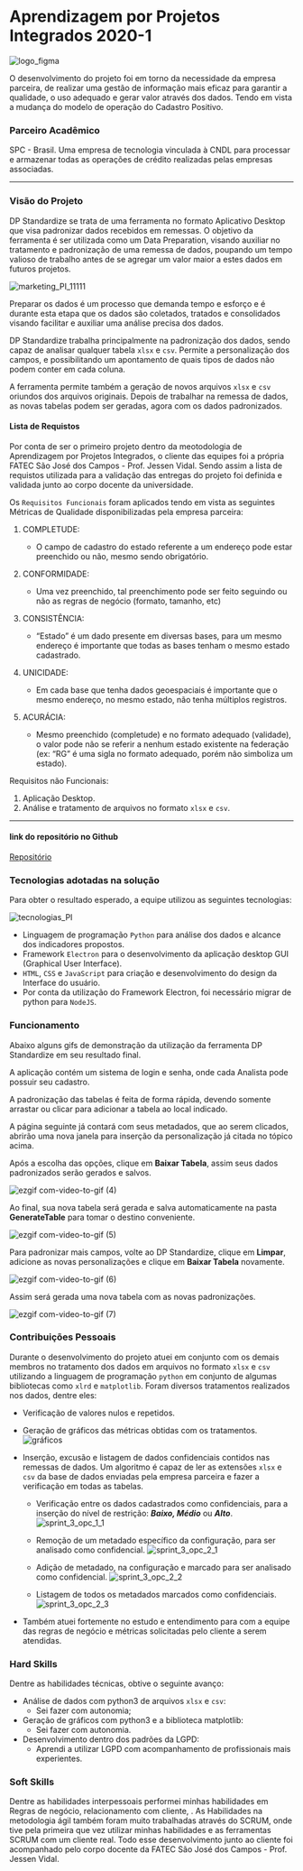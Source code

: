 # Aprendizagem por Projetos Integrados 2020-1
![logo_figma](https://user-images.githubusercontent.com/56441534/138282337-943cad4b-ddad-43b0-a959-aa154fa47837.png)

O desenvolvimento do projeto foi em torno da necessidade da empresa parceira, de realizar uma gestão de informação mais eficaz para garantir a qualidade, o uso adequado e gerar valor através dos dados.
Tendo em vista a mudança do modelo de operação do Cadastro Positivo.


### Parceiro Acadêmico
SPC - Brasil. Uma empresa de tecnologia vinculada à CNDL para processar e armazenar todas as operações de crédito realizadas pelas empresas associadas.

***

### Visão do Projeto
DP Standardize se trata de uma ferramenta no formato Aplicativo Desktop que visa padronizar dados recebidos em remessas. O objetivo da ferramenta é ser utilizada como um Data Preparation, visando auxiliar no tratamento e padronização de uma remessa de dados, poupando um tempo valioso de trabalho antes de se agregar um valor maior a estes dados em futuros projetos.

![marketing_PI_11111](https://user-images.githubusercontent.com/57918707/87260544-dbc5ef80-c488-11ea-8987-faec80939a8b.png)

Preparar os dados é um processo que demanda tempo e esforço e é durante esta etapa que os dados são coletados, tratados e consolidados visando facilitar e auxiliar uma análise precisa dos dados.

DP Standardize trabalha principalmente na padronização dos dados, sendo capaz de analisar qualquer tabela ```xlsx``` e ```csv```. Permite a personalização dos campos, e possibilitando um apontamento de quais tipos de dados não podem conter em cada coluna.

A ferramenta permite também a geração de novos arquivos ```xlsx``` e ```csv``` oriundos dos arquivos originais. Depois de trabalhar na remessa de dados, as novas tabelas podem ser geradas, agora com os dados padronizados.

#### Lista de Requistos 
Por conta de ser o primeiro projeto dentro da meotodologia de Aprendizagem por Projetos Integrados, o cliente das equipes foi a própria FATEC São José dos Campos - Prof. Jessen Vidal. Sendo assim a lista de requistos utilizada para a validação das entregas do projeto foi definida e validada junto ao corpo docente da universidade. 

Os ```Requisitos Funcionais``` foram aplicados tendo em vista as seguintes Métricas de Qualidade disponibilizadas pela empresa parceira:

1. COMPLETUDE:
    - O campo de cadastro do estado referente a um endereço pode estar preenchido ou não, mesmo sendo obrigatório.

2. CONFORMIDADE:
    - Uma vez preenchido, tal preenchimento pode ser feito seguindo ou não as regras de negócio (formato, tamanho, etc)

3. CONSISTÊNCIA:
    - “Estado” é um dado presente em diversas bases, para um mesmo endereço é importante que todas as bases tenham o mesmo estado cadastrado.

4. UNICIDADE:
    - Em cada base que tenha dados geoespaciais é importante que o mesmo endereço, no mesmo estado, não tenha múltiplos registros.

5. ACURÁCIA:
    - Mesmo preenchido (completude) e no formato adequado (validade), o valor pode não se referir a nenhum estado existente na federação 
(ex: “RG” é uma sigla no formato adequado, porém não simboliza um estado).


Requisitos não Funcionais:
1. Aplicação Desktop.
2. Análise e tratamento de arquivos no formato ```xlsx``` e ```csv```.

***

#### link do repositório no Github
[Repositório](https://github.com/Mateus-Prestes/Tratamento-de-dados-SPC/tree/master)


### Tecnologias adotadas na solução
Para obter o resultado esperado, a equipe utilizou as seguintes tecnologias:

![tecnologias_PI](https://user-images.githubusercontent.com/56441214/87261156-8c34f300-c48b-11ea-89cf-a96eef22661c.png)

- Linguagem de programação ```Python``` para análise dos dados e alcance dos indicadores propostos.
- Framework ```Electron``` para o desenvolvimento da aplicação desktop GUI (Graphical User Interface).
- ```HTML```, ```CSS``` e ```JavaScript``` para criação e desenvolvimento do design da Interface do usuário.
- Por conta da utilização do Framework Electron, foi necessário migrar de python para ```NodeJS```. 

### Funcionamento

Abaixo alguns gifs de demonstração da utilização da ferramenta DP Standardize em seu resultado final.

A aplicação contém um sistema de login e senha, onde cada Analista pode possuir seu cadastro.

A padronização das tabelas é feita de forma rápida, devendo somente arrastar ou clicar para adicionar a tabela ao local indicado.

A página seguinte já contará com seus metadados, que ao serem clicados, abrirão uma nova janela para inserção da personalização já citada no tópico acima.

Após a escolha das opções, clique em **Baixar Tabela**, assim seus dados padronizados serão gerados e salvos. 

![ezgif com-video-to-gif (4)](https://user-images.githubusercontent.com/57918707/87265117-47fc1f80-c498-11ea-8787-60aab6d6b2e4.gif)

Ao final, sua nova tabela será gerada e salva automaticamente na pasta **GenerateTable** para tomar o destino conveniente.

![ezgif com-video-to-gif (5)](https://user-images.githubusercontent.com/57918707/87265314-dc668200-c498-11ea-9721-fe048f989bf3.gif)

Para padronizar mais campos, volte ao DP Standardize, clique em **Limpar**, adicione as novas personalizações e clique em **Baixar Tabela** novamente.

![ezgif com-video-to-gif (6)](https://user-images.githubusercontent.com/57918707/87265504-5dbe1480-c499-11ea-9b1e-51bab99032d0.gif)

Assim será gerada uma nova tabela com as novas padronizações.

![ezgif com-video-to-gif (7)](https://user-images.githubusercontent.com/57918707/87265568-7c241000-c499-11ea-90f2-1b7276aeaa5b.gif)


### Contribuições Pessoais
Durante o desenvolvimento do projeto atuei em conjunto com os demais membros no tratamento dos dados em arquivos no formato ```xlsx``` e ```csv``` utilizando a linguagem de programação ```python``` em conjunto de algumas bibliotecas como ```xlrd``` e ```matplotlib```.
Foram diversos tratamentos realizados nos dados, dentre eles:
- Verificação de valores nulos e repetidos.
- Geração de gráficos das métricas obtidas com os tratamentos.
![gráficos](https://user-images.githubusercontent.com/57918707/87258902-93ed9b00-c47d-11ea-8016-06595b8f563e.jpeg)

- Inserção, excusão e listagem de dados confidenciais contidos nas remessas de dados.
Um algoritmo é capaz de ler as extensões ```xlsx``` e ```csv``` da base de dados enviadas pela empresa parceira e fazer a verificação em todas as tabelas.

    - Verificação entre os dados cadastrados como confidenciais, para a inserção do nível de restrição: **_Baixo, Médio_** ou **_Alto_**.
![sprint_3_opc_1_1](https://user-images.githubusercontent.com/57918707/83317345-302b4d80-a202-11ea-8b2c-ba5d8db5ce37.gif)

    - Remoção de um metadado específico da configuração, para ser analisado como confidencial.
![sprint_3_opc_2_1](https://user-images.githubusercontent.com/57918707/83317359-594bde00-a202-11ea-9b2d-041e2bda4adb.gif)

    - Adição de metadado, na configuração e marcado para ser analisado como confidencial.
![sprint_3_opc_2_2](https://user-images.githubusercontent.com/57918707/83317378-78e30680-a202-11ea-803a-a9d7c16fc75e.gif)

    - Listagem de todos os metadados marcados como confidenciais.
![sprint_3_opc_2_3](https://user-images.githubusercontent.com/57918707/83317393-a2039700-a202-11ea-8704-ab287e6b240f.gif)

- Também atuei fortemente no estudo e entendimento para com a equipe das regras de negócio e métricas solicitadas pelo cliente a serem atendidas.

### Hard Skills
Dentre as habilidades técnicas, obtive o seguinte avanço:
- Análise de dados com python3 de arquivos ```xlsx``` e ```csv```:
    - Sei fazer com autonomia;
- Geração de gráficos com python3 e a biblioteca matplotlib:
    - Sei fazer com autonomia.
- Desenvolvimento dentro dos padrões da LGPD:
    - Aprendi a utilizar LGPD com acompanhamento de profissionais mais experientes.

### Soft Skills
Dentre as habilidades interpessoais performei minhas habilidades em Regras de negócio, relacionamento com cliente, .
As Habilidades na metodologia ágil também foram muito trabalhadas através do SCRUM, onde tive pela primeira que vez utilizar minhas habilidades e as ferramentas SCRUM com um cliente real. Todo esse desenvolvimento junto ao cliente foi acompanhado pelo corpo docente da FATEC São José dos Campos - Prof. Jessen Vidal.

 
